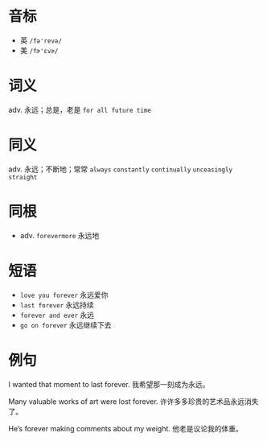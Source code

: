 # 音标

- 英 `/fə'revə/`
- 美 `/fɚ'ɛvɚ/`

# 词义

adv. 永远；总是，老是
`for all future time`

# 同义

adv. 永远；不断地；常常
`always` `constantly` `continually` `unceasingly` `straight`

# 同根

- adv. `forevermore` 永远地

# 短语

- `love you forever` 永远爱你
- `last forever` 永远持续
- `forever and ever` 永远
- `go on forever` 永远继续下去

# 例句

I wanted that moment to last forever.
我希望那一刻成为永远。

Many valuable works of art were lost forever.
许许多多珍贵的艺术品永远消失了。

He’s forever making comments about my weight.
他老是议论我的体重。


